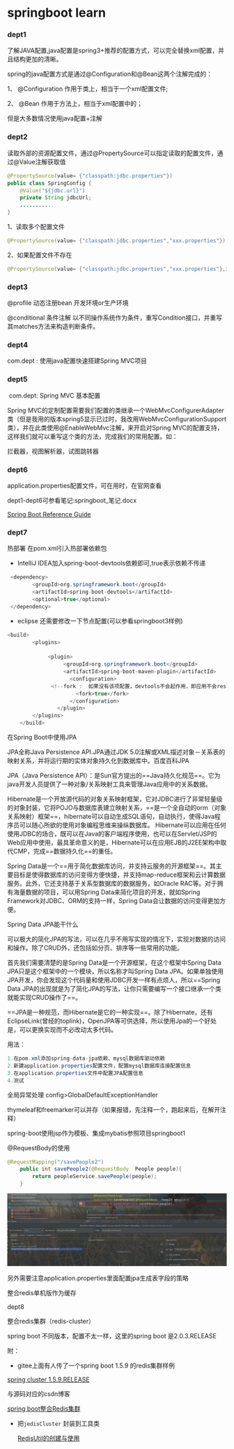 # springboot learn

### dept1           

  了解JAVA配置,java配置是spring3+推荐的配置方式，可以完全替换xml配置，并且结构更加的清晰。

spring的java配置方式是通过@Configuration和@Bean这两个注解完成的：

1、  @Configuration 作用于类上，相当于一个xml配置文件;

2、 @Bean 作用于方法上，相当于xml配置中的<bean>；



但是大多数情况使用java配置+注解



### dept2

  读取外部的资源配置文件，通过@PropertySource可以指定读取的配置文件，通过@Value注解获取值

```java
@PropertySource(value= {"classpath:jdbc.properties"})
public class SpringConfig {
    @Value("${jdbc.url}")
    private String jdbcUrl;  
    ...........
}
```

1、读取多个配置文件

```java
@PropertySource(value= {"classpath:jdbc.properties","xxx.properties"})
```

2、如果配置文件不存在

```java
@PropertySource(value= {"classpath:jdbc.properties","xxx.properties"},ignoreResourceNotFound =true)
```



### dept3

 @profile  动态注册bean   开发环境or生产环境

 @conditional 条件注解   以不同操作系统作为条件，重写Condition接口，并重写其matches方法来构造判断条件。



### dept4

   com.dept : 使用java配置快速搭建Spring MVC项目

### dept5

​    com.dept:  Spring MVC 基本配置

   Spring MVC的定制配置需要我们配置的类继承一个WebMvcConfigurerAdapter类（但是我用的版本spring5显示已过时，我改用WebMvcConfigurationSupport类），并在此类使用@EnableWebMvc注解，来开启对Spring MVC的配置支持，这样我们就可以重写这个类的方法，完成我们的常用配置。如：

  拦截器，视图解析器，试图跳转器



  

### dept6

  application.properties配置文件，可在用时，在官网查看





dept1-dept6可参看笔记:springboot_笔记.docx



[Spring Boot Reference Guide](https://docs.spring.io/spring-boot/docs/current/reference/html/index.html "springboot 参考指南")



### dept7

热部署 在pom.xml引入热部署依赖包

* IntelliJ  IDEA加入spring-boot-devtools依赖即可,<optional>true</optional>表示依赖不传递

```java
 <dependency>  
        <groupId>org.springframework.boot</groupId>  
        <artifactId>spring-boot-devtools</artifactId>  
        <optional>true</optional>
 </dependency> 
```



* eclipse 还需要修改一下节点配置(可以参看springboot3样例)

```java
<build>
		<plugins>

			 <plugin> 
			      <groupId>org.springframework.boot</groupId> 
			      <artifactId>spring-boot-maven-plugin</artifactId> 
			        <configuration>
              <!--fork :  如果没有该项配置，devtools不会起作用，即应用不会restart -->
                      <fork>true</fork>
                    </configuration>
				</plugin>
		</plugins>
	</build>
```



在Spring Boot中使用JPA

JPA全称Java Persistence API.JPA通过JDK 5.0注解或XML描述对象－关系表的映射关系，并将运行期的实体对象持久化到数据库中。百度百科JPA

JPA（Java Persistence API）：是Sun官方提出的==Java持久化规范==。它为java开发人员提供了一种对象/关系映射工具来管理Java应用中的关系数据。

Hibernate是一个开放源代码的对象关系映射框架，它对JDBC进行了非常轻量级的对象封装，它将POJO与数据库表建立映射关系，==是一个全自动的orm（对象关系映射）框架==，hibernate可以自动生成SQL语句，自动执行，使得Java程序员可以随心所欲的使用对象编程思维来操纵数据库。 Hibernate可以应用在任何使用JDBC的场合，既可以在Java的客户端程序使用，也可以在Servlet/JSP的Web应用中使用，最具革命意义的是，Hibernate可以在应用EJB的J2EE架构中取代CMP，完成==数据持久化==的重任。

Spring Data是一个==用于简化数据库访问，并支持云服务的开源框架==。其主要目标是使得数据库的访问变得方便快捷，并支持map-reduce框架和云计算数据服务。此外，它还支持基于关系型数据库的数据服务，如Oracle RAC等。对于拥有海量数据的项目，可以用Spring Data来简化项目的开发，就如Spring Framework对JDBC、ORM的支持一样，Spring Data会让数据的访问变得更加方便。

Spring Data JPA能干什么

可以极大的简化JPA的写法，可以在几乎不用写实现的情况下，实现对数据的访问和操作。除了CRUD外，还包括如分页、排序等一些常用的功能。	

首先我们需要清楚的是Spring Data是一个开源框架，在这个框架中Spring Data JPA只是这个框架中的一个模块，所以名称才叫Spring Data JPA。如果单独使用JPA开发，你会发现这个代码量和使用JDBC开发一样有点烦人，所以==Spring Data JPA的出现就是为了简化JPA的写法，让你只需要编写一个接口继承一个类就能实现CRUD操作了==。

==JPA是一种规范，而Hibernate是它的一种实现==。除了Hibernate，还有EclipseLink(曾经的toplink)，OpenJPA等可供选择，所以使用Jpa的一个好处是，可以更换实现而不必改动太多代码。

用法：

```java
1.在pom.xml添加spring-data-jpa依赖、mysql数据库驱动依赖
2.新建application.properties配置文件，配置mysql数据库连接配置信息
3.在application.properties文件中配置JPA配置信息
4.测试
```

 全局异常处理 config>GlobalDefaultExceptionHandler



thymeleaf和freemarker可以并存（如果报错，先注释一个，跑起来后，在解开注释）

spring-boot使用jsp作为模板、集成mybatis参照项目springboot1

 @RequestBody的使用

```java
@RequestMapping("/savePeople2")
    public int savePeople2(@RequestBody  People people){
        return peopleService.savePeople(people);
    }
```

![](./restPost.png)

另外需要注意application.properties里面配置jpa生成表字段的策略



整合redis单机版作为缓存



dept8

  整合redis集群（redis-cluster）

spring boot 不同版本，配置不太一样，这里的spring boot 是2.0.3.RELEASE

附：

+ gitee上面有人传了一个spring boot 1.5.9 的redis集群样例

 [spring cluster 1.5.9.RELEASE](https://gitee.com/zhenhai_zheng/springboot_rediscluster.git)

与源码对应的csdn博客

[spring boot整合Redis集群](https://blog.csdn.net/baidu_41669919/article/details/79148203)



+ 把`jedisCluster` 封装到工具类

  [RedisUtil的创建与使用](https://www.cnblogs.com/baizhanshi/p/7503417.html)



